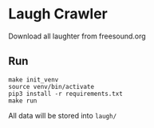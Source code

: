 # Laugh Crawler

Download all laughter from freesound.org

## Run

```shell
make init_venv
source venv/bin/activate
pip3 install -r requirements.txt
make run
```

All data will be stored into `laugh/`
